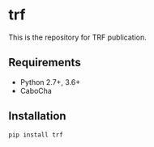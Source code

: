 # trf
This is the repository for TRF publication.

## Requirements

+ Python 2.7+, 3.6+
+ CaboCha

## Installation

```
pip install trf
```
